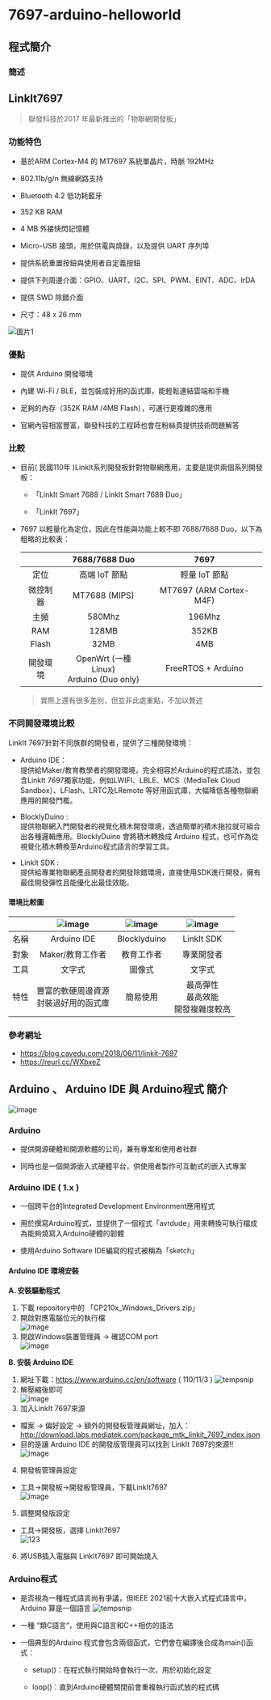 # 7697-arduino-helloworld
## 程式簡介
### 簡述

## LinkIt7697
> 聯發科技於2017 年最新推出的「物聯網開發板」
### 功能特色
* 基於ARM Cortex-M4 的 MT7697 系統單晶片，時脈 192MHz

* 802.11b/g/n 無線網路支持

* Bluetooth 4.2 低功耗藍牙

* 352 KB RAM

* 4 MB 外接快閃記憶體

* Micro-USB 接頭，用於供電與燒錄，以及提供 UART 序列埠

* 提供系統重置按鈕與使用者自定義按鈕

* 提供下列周邊介面：GPIO、UART、I2C、SPI、PWM、EINT、ADC、IrDA

* 提供 SWD 除錯介面

* 尺寸：48 x 26 mm

![圖片1](https://user-images.githubusercontent.com/93152909/139596386-a1f0e823-c49a-4468-a05f-5ca9de69c509.png)
### 優點
* 提供 Arduino 開發環境

* 內建 Wi-Fi / BLE，並包裝成好用的函式庫，能輕鬆連結雲端和手機

* 足夠的內存（352K RAM /4MB Flash），可運行更複雜的應用

* 官網內容相當豐富，聯發科技的工程師也會在粉絲頁提供技術問題解答
### 比較
* 目前( 民國110年 )LinkIt系列開發板針對物聯網應用，主要是提供兩個系列開發板：

  * 「LinkIt Smart 7688 / LinkIt Smart 7688 Duo」

  * 「LinkIt 7697」

* 7697 以輕量化為定位，因此在性能與功能上較不即 7688/7688 Duo，以下為粗略的比較表：

  ||7688/7688 Duo|7697|
  |:-----:|:-----:|:-----:|
  |定位|高端 IoT 節點|輕量 IoT 節點|
  |微控制器|MT7688 (MIPS)|MT7697 (ARM Cortex-M4F)|
  |主頻|580Mhz|196Mhz|
  |RAM|128MB|352KB|
  |Flash|32MB|4MB|
  |開發環境|OpenWrt (一種Linux)<br>Arduino (Duo only)|FreeRTOS + Arduino|
  > 實際上還有很多差別，但並非此處重點，不加以贅述
### 不同開發環境比較
LinkIt 7697針對不同族群的開發者，提供了三種開發環境：
* Arduino IDE：  
 提供給Maker/教育教學者的開發環境，完全相容於Arduino的程式語法，並包含LinkIt 7697獨家功能，例如LWIFI、LBLE、MCS（MediaTek Cloud Sandbox）、LFlash、LRTC及LRemote 等好用函式庫，大幅降低各種物聯網應用的開發門檻。
 
* BlocklyDuino :  
 提供物聯網入門開發者的視覺化積木開發環境，透過簡單的積木拖拉就可組合出各種邏輯應用。BlocklyDuino 會將積木轉換成 Arduino 程式，也可作為從視覺化積木轉換至Arduino程式語言的學習工具。

* LinkIt SDK :  
 提供給專業物聯網產品開發者的開發除錯環境，直接使用SDK進行開發，擁有最佳開發彈性且能優化出最佳效能。

#### 環境比較圖
||![image](https://user-images.githubusercontent.com/93152909/139596556-0bea2495-7e45-448b-97c3-e342814dd6a6.png) |![image](https://user-images.githubusercontent.com/93152909/139596570-1eba3fab-5ccf-4cee-94f2-00f2624b40ce.png)|![image](https://user-images.githubusercontent.com/93152909/139596590-72550c4b-95d4-4dc0-af7a-a66ad5066b80.png)|
|:-----:|:-----:|:-----:|:-----:|
|名稱|Arduino IDE|Blocklyduino|LinkIt SDK|
|對象|Maker/教育工作者|教育工作者|專業開發者|
|工具|文字式|圖像式|文字式|
|特性|豐富的軟硬周邊資源<br>封裝過好用的函式庫|簡易使用|最高彈性<br>最高效能<br>開發複雜度較高|
### 參考網址
* https://blog.cavedu.com/2018/06/11/linkit-7697
* https://reurl.cc/WXbxeZ

## Arduino 、 Arduino IDE 與 Arduino程式 簡介
![image](https://user-images.githubusercontent.com/93152909/139592666-c06a4e90-9b37-440f-88d6-b1de15fd1d0e.png)
### Arduino
* 提供開源硬體和開源軟體的公司，兼有專案和使用者社群

* 同時也是一個開源嵌入式硬體平台，供使用者製作可互動式的嵌入式專案
### Arduino IDE ( 1.x )
* 一個跨平台的Integrated Development Environment應用程式

* 用於撰寫Arduino程式，並提供了一個程式「avrdude」用來轉換可執行檔成為能夠燒寫入Arduino硬體的韌體

* 使用Arduino Software IDE編寫的程式被稱為「sketch」
#### Arduino IDE 環境安裝
**A. 安裝驅動程式**  
1. 下載 repository中的 「CP210x_Windows_Drivers.zip」
2. 開啟對應電腦位元的執行檔  
![image](https://user-images.githubusercontent.com/93152909/140056302-e77b0e2d-aebb-4924-be11-9496f48469d4.png)
3. 開啟Windows裝置管理員 → 確認COM port  
![image](https://user-images.githubusercontent.com/93152909/140057356-6a0edb5d-ec08-471c-9ae6-5391ecc2b827.png)

**B. 安裝 Arduino IDE**
1. 網址下載：https://www.arduino.cc/en/software ( 110/11/3 )
![tempsnip](https://user-images.githubusercontent.com/93152909/140058346-7158125c-6dd2-4aa1-be3c-2a34357226b0.png)
2. 解壓縮後即可  
![image](https://user-images.githubusercontent.com/93152909/140059206-6c2b9e16-411a-4c25-892f-1c7af88640bc.png)
3.  加入LinkIt 7697來源
* 檔案 -> 偏好設定 -> 額外的開發板管理員網址，加入：http://download.labs.mediatek.com/package_mtk_linkit_7697_index.json
* 目的是讓 Arduino IDE 的開發版管理員可以找到 LinkIt 7697的來源!!
![image](https://user-images.githubusercontent.com/93152909/140074687-f927d5dc-5184-470e-83f9-9f2e9b97d400.png)
4.  開發板管理員設定
* 工具->開發板->開發板管理員，下載LinkIt7697  
![image](https://user-images.githubusercontent.com/93152909/140095406-69252060-0be5-462c-9097-61d7abd42994.png)
5.  調整開發版設定  
* 工具->開發板，選擇 LinkIt7697  
![123](https://user-images.githubusercontent.com/93152909/140097812-ddda56cc-4a64-4897-945f-e9cbb642b4e1.png)
6.  將USB插入電腦與 LinkIt7697 即可開始燒入

### Arduino程式
* 是否視為一種程式語言尚有爭議，但IEEE 2021前十大嵌入式程式語言中，Arduino 算是一個語言
![tempsnip](https://user-images.githubusercontent.com/93152909/139594674-11fa2312-83e6-4be0-83bd-0663dcd7d71a.png)

* 一種 “類C語言“，使用與C語言和C++相仿的語法
 
* 一個典型的Arduino 程式會包含兩個函式，它們會在編譯後合成為main()函式：

  * setup()：在程式執行開始時會執行一次，用於初始化設定
  
  * loop()：直到Arduino硬體關閉前會重複執行函式放的程式碼

 

